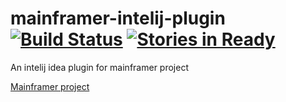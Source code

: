 # mainframer-intelij-plugin [![Build Status](https://travis-ci.org/elpassion/mainframer-intelij-plugin.svg?branch=master)](https://travis-ci.org/elpassion/mainframer-intelij-plugin) [![Stories in Ready](https://badge.waffle.io/elpassion/mainframer-intelij-plugin.svg?label=ready&title=Ready)](http://waffle.io/elpassion/mainframer-intelij-plugin)
An intelij idea plugin for mainframer project

[Mainframer project](https://github.com/gojuno/mainframer)

